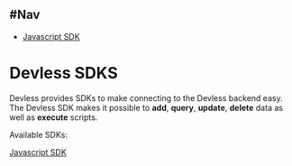 ## #Nav
  - [Javascript SDK](#javascript-sdk)
  
# Devless SDKS 
Devless provides SDKs to make connecting to the Devless backend easy.
The Devless SDK makes it possible to **add**, **query**, **update**, **delete** data as well as **execute** scripts.

Available SDKs:

<a name="javascript-sdk"></a>
[Javascript SDK](https://github.com/DevlessTeam/docs/blob/master/sdk/js-sdk.md)

